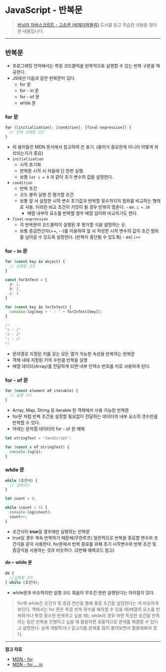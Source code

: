 # JavaScript - 반복문

> [바닐라 자바스크립트 - 고승원 (비제이퍼블릭)](http://www.yes24.com/Product/Goods/105608999) 도서를 읽고 학습한 내용을 정리한 내용입니다.

---

## 반복문

- 프로그래밍 언어에서는 특정 코드블럭을 반복적으로 실행할 수 있는 반복 구문을 제공한다.
- JS에선 다음과 같은 반복문이 있다.
  - for 문
  - for - in 문
  - for - of 문
  - while 문

### for 문

```js
for ([initialization]; [condition]; [final-expression]) {
  // 반복 실행할 코드
}
```

- 위 용어들은 MDN 문서에서 참고하여 쓴 표기. (용어가 중요한게 아니라 어떻게 처리되는지가 중요)
- `initialization`
  - 시작 초기화
  - 반복문 시작 시 처음에 단 한번 실행.
  - 보통 `let i = 0` 과 같이 초기 변수의 값을 설정한다.
- `condition`
  - 반복 조건
  - 코드 블럭 실행 전 평가할 조건
  - 보통 앞 서 설정한 시작 변수 초기값과 반복할 횟수까지의 범위를 비교하는 형태로 사용. 이러한 비교 조건이 거짓이 될 경우 반복이 멈춘다. - ex. `i < 10`
    - 배열 내부의 요소를 반복할 경우 배열 길이와 비교하기도 한다.
- `final-expression`
  - 각 반복문의 코드블럭이 실행된 후 평가할 식을 설정하는 곳.
  - 보통 증감연산자(++, --)를 이용하여 앞 서 작성한 시작 변수의 값이 조건 범위를 넘어갈 수 있도록 설정한다. (반복이 중단될 수 있도록) - ex) `i++`

### for - in 문

```js
for (const key in object) {
  // 실행할 코드
}
```

```js
const forInTest = {
  a: 1,
  b: 2,
  c: 3
}

for (const key in forInTest) {
  console.log(key + " : " + forInTest[key]);
}

/*
"a : 1"
"b : 2"
"c : 3"
*/
```

- 문자열로 지정된 키를 갖는 모든 열거 가능한 속성을 반복하는 반복문
- 객체 내에 지정된 키의 수만큼 반복을 실행
- 배열 데이터(Array)를 전달하게 되면 내부 인덱스 번호를 키로 사용하게 된다.

### for - of 문

```js
for (const element of iterable) {
  // 실행 코드
}
```

- Array, Map, String 등 iterable 한 객체에서 사용 가능한 반복문
- for문 처럼 반복 조건을 설정할 필요없이 전달하는 데이터의 내부 요소의 갯수만큼 반복할 수 있다.
- 아래는 문자열 데이터의 for - of 문 예제

```js
let stringTest = "JavaScript";

for (const x of stringTest) {
  console.log(x);
}
```

### while 문

```js
while (조건식) {
  // 실행코드
}
```

```js
let count = 0;

while (count < 5) {
  console.log(count);
  count++;
}
```

- 조건식이 **true**일 경우에만 실행하는 반복문
- true일 경우 계속 반복하기 때문에(무한루프) 일반적으로 반복을 종료할 변수와 조건식을 같이 사용한다. for문에서 반복 종료를 위해 초기 시작변수와 반복 조건 및 증감식을 사용하는 것과 비슷하다. (2번째 예제코드 참고)

#### do ~ while 문

```js
do {
  //실행할 코드
} while (조건식);
```

- while문과 비슷하지만 실행 코드 묶음이 무조건 한번 실행된다는 차이점이 있다.

> for와 while은 조건식 및 증감 연산을 통해 종료 조건을 설정한다는 게 비슷하게 보인다. 책에서는 for 문은 특정 반복 횟수를 예측할 수 있을 때(배열의 요소를 반복하거나 특정 횟수만 반복하고 싶을 때), while의 경우 어떤 특정한 조건을 만족하는 동안 반복을 진행하고 싶을 때 활용하면 효율적으로 문제를 해결할 수 있다고 설명한다. 실제 개발하거나 알고리즘 문제를 많이 풀어보면서 활용해봐야 겠다.

---

**참고 자료**

- [MDN - for](https://developer.mozilla.org/ko/docs/Web/JavaScript/Reference/Statements/for)
- [MDN - for ... in](https://developer.mozilla.org/ko/docs/Web/JavaScript/Reference/Statements/for...in)
